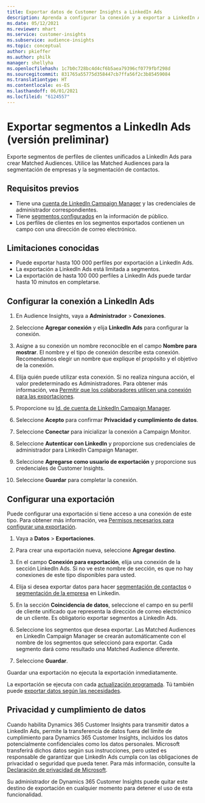 ```yaml
---
title: Exportar datos de Customer Insights a LinkedIn Ads
description: Aprenda a configurar la conexión y a exportar a LinkedIn Ads.
ms.date: 05/12/2021
ms.reviewer: mhart
ms.service: customer-insights
ms.subservice: audience-insights
ms.topic: conceptual
author: pkieffer
ms.author: philk
manager: shellyha
ms.openlocfilehash: 1c7b0c728bc4d4cf6b5aea79396cf0779fbf298d
ms.sourcegitcommit: 831765a55775d358447cb7ffa56f2c3b85459084
ms.translationtype: HT
ms.contentlocale: es-ES
ms.lasthandoff: 06/01/2021
ms.locfileid: "6124557"
---
```

# <a name="export-segments-to-linkedin-ads-preview"></a>Exportar segmentos a LinkedIn Ads (versión preliminar)

Exporte segmentos de perfiles de clientes unificados a LinkedIn Ads para crear Matched Audiences. Utilice las Matched Audiences para la segmentación de empresas y la segmentación de contactos.

## <a name="prerequisites"></a>Requisitos previos

-   Tiene una [cuenta de LinkedIn Campaign Manager](https://business.linkedin.com/marketing-solutions/ads) y las credenciales de administrador correspondientes.
-   Tiene [segmentos configurados](segments.md) en la información de público.
-   Los perfiles de clientes en los segmentos exportados contienen un campo con una dirección de correo electrónico.

## <a name="known-limitations"></a>Limitaciones conocidas

- Puede exportar hasta 100 000 perfiles por exportación a LinkedIn Ads.
- La exportación a LinkedIn Ads está limitada a segmentos.
- La exportación de hasta 100 000 perfiles a LinkedIn Ads puede tardar hasta 10 minutos en completarse. 

## <a name="set-up-the-connection-to-linkedin-ads"></a>Configurar la conexión a LinkedIn Ads

1. En Audience Insights, vaya a **Administrador** > **Conexiones**.

1. Seleccione **Agregar conexión** y elija **LinkedIn Ads** para configurar la conexión.

1. Asigne a su conexión un nombre reconocible en el campo **Nombre para mostrar**. El nombre y el tipo de conexión describe esta conexión. Recomendamos elegir un nombre que explique el propósito y el objetivo de la conexión.

1. Elija quién puede utilizar esta conexión. Si no realiza ninguna acción, el valor predeterminado es Administradores. Para obtener más información, vea [Permitir que los colaboradores utilicen una conexión para las exportaciones](connections.md#allow-contributors-to-use-a-connection-for-exports).

1. Proporcione su [Id. de cuenta de LinkedIn Campaign Manager](https://www.linkedin.com/help/lms/answer/a424270).

1. Seleccione **Acepto** para confirmar **Privacidad y cumplimiento de datos**.

1. Seleccione **Conectar** para inicializar la conexión a Campaign Monitor.

1. Seleccione **Autenticar con LinkedIn** y proporcione sus credenciales de administrador para LinkedIn Campaign Manager.

1. Seleccione **Agregarse como usuario de exportación** y proporcione sus credenciales de Customer Insights.

1. Seleccione **Guardar** para completar la conexión.

## <a name="configure-an-export"></a>Configurar una exportación

Puede configurar una exportación si tiene acceso a una conexión de este tipo. Para obtener más información, vea [Permisos necesarios para configurar una exportación](export-destinations.md#set-up-a-new-export).

1. Vaya a **Datos** > **Exportaciones**.

1. Para crear una exportación nueva, seleccione **Agregar destino**.

1. En el campo **Conexión para exportación**, elija una conexión de la sección LinkedIn Ads. Si no ve este nombre de sección, es que no hay conexiones de este tipo disponibles para usted.

1. Elija si desea exportar datos para hacer [segmentación de contactos](https://business.linkedin.com/marketing-solutions/ad-targeting/contact-targeting) o [segmentación de la empresa](https://business.linkedin.com/marketing-solutions/ad-targeting/account-targeting) en Linkedin. 

1. En la sección **Coincidencia de datos**, seleccione el campo en su perfil de cliente unificado que representa la dirección de correo electrónico de un cliente. Es obligatorio exportar segmentos a LinkedIn Ads.

1. Seleccione los segmentos que desea exportar. Las Matched Audiences en LinkedIn Campaign Manager se crearán automáticamente con el nombre de los segmentos que seleccionó para exportar. Cada segmento dará como resultado una Matched Audience diferente. 

1. Seleccione **Guardar**.

Guardar una exportación no ejecuta la exportación inmediatamente.

La exportación se ejecuta con cada [actualización programada](system.md#schedule-tab). Tú también puede [exportar datos según las necesidades](export-destinations.md#run-exports-on-demand). 


## <a name="data-privacy-and-compliance"></a>Privacidad y cumplimiento de datos

Cuando habilita Dynamics 365 Customer Insights para transmitir datos a LinkedIn Ads, permite la transferencia de datos fuera del límite de cumplimiento para Dynamics 365 Customer Insights, incluidos los datos potencialmente confidenciales como los datos personales. Microsoft transferirá dichos datos según sus instrucciones, pero usted es responsable de garantizar que LinkedIn Ads cumpla con las obligaciones de privacidad o seguridad que pueda tener. Para más información, consulte la [Declaración de privacidad de Microsoft](https://go.microsoft.com/fwlink/?linkid=396732).

Su administrador de Dynamics 365 Customer Insights puede quitar este destino de exportación en cualquier momento para detener el uso de esta funcionalidad.
